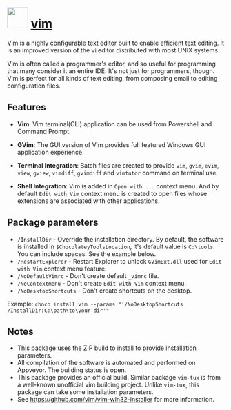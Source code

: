 # <img src="https://cdn.jsdelivr.net/gh/chocolatey-community/chocolatey-packages@6f5bf8702fdf3944c2d2c26454d531e32dc7d272/icons/vim.svg" width="48" height="48"/> [vim](https://chocolatey.org/packages/vim)

Vim is a highly configurable text editor built to enable efficient text editing. It is an improved version of the vi editor distributed with most UNIX systems.

Vim is often called a programmer's editor, and so useful for programming that many consider it an entire IDE. It's not just for programmers, though. Vim is perfect for all kinds of text editing, from composing email to editing configuration files.

## Features

* **Vim**: Vim terminal(CLI) application can be used from Powershell and Command Prompt.

* **GVim**: The GUI version of Vim provides full featured Windows GUI application experience.

* **Terminal Integration**: Batch files are created to provide `vim`, `gvim`, `evim`, `view`, `gview`, `vimdiff`, `gvimdiff` and `vimtutor` command on terminal use.

* **Shell Integration**: Vim is added in `Open with ...` context menu. And by default `Edit with Vim` context menu is created to open files whose extensions are associated with other applications.

## Package parameters

- `/InstallDir` - Override the installation directory. By default, the software is installed in `$ChocolateyToolsLocation`, it's default value is `C:\tools`. You can include spaces. See the example below.
- `/RestartExplorer` - Restart Explorer to unlock `GVimExt.dll` used for `Edit with Vim` context menu feature.
- `/NoDefaultVimrc` - Don't create default `_vimrc` file.
- `/NoContextmenu` - Don't create `Edit with Vim` context menu.
- `/NoDesktopShortcuts` - Don't create shortcuts on the desktop.

Example: `choco install vim --params "'/NoDesktopShortcuts /InstallDir:C:\path\to\your dir'"`

## Notes

- This package uses the ZIP build to install to provide installation parameters.
- All compilation of the software is automated and performed on Appveyor. The building status is open.
- This package provides an official build. Similar package `vim-tux` is from a well-known unofficial vim building project. Unlike `vim-tux`, this package can take some installation parameters.
- See https://github.com/vim/vim-win32-installer for more information.

